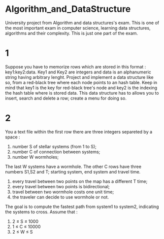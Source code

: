 # Algorithm_and_DataStructure

University project from Algorithm and data structures's exam.
This is one of the most important exam in computer science, learning data structures, algorithms and their complexity. This is just one part of the exam.

# 1
Suppose you have to memorize rows which are stored in this format :
key1:key2:data.
Key1 and Key2 are integers and data is an alphanumeric string having arbitrary lenght. 
Project and implement a data structure like so, from a red-black tree where each node points to an hash table. Keep in mind that key1 is the key for red-black tree's node and key2 is the indexing the hash table where is stored data.
This data structure has to allows you to insert, search and delete a row; create a menu for doing so.


# 2
You a text file within the first row there are three integers separeted by a space : 
  1. number S of stellar systems (from 1 to S);
  2. number C of connection between systems;
  3. number W wormholes;
  
The last W systems have a wormhole.
The other C rows have three numbers S1,S2 and T; starting system, end system and travel time.
  1. every travel between two points on the map has a different T time;
  2. every travel between two points is bidirectional;
  3. travel between two wormhole costs one unit time;
  4. the traveler can decide to use wormhole or not.

The goal is to compute the fastest path from system1 to system2, indicating the systems to cross.
Assume that :
  1. 2 ≤ S ≤ 1000
  2. 1 ≤ C ≤ 10000
  3. 2 ≤ W ≤ S
